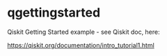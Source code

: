 # qgettingstarted
Qiskit Getting Started example - see Qiskit doc, here:

  https://qiskit.org/documentation/intro_tutorial1.html
